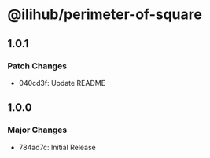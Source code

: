 # @ilihub/perimeter-of-square

## 1.0.1

### Patch Changes

- 040cd3f: Update README

## 1.0.0

### Major Changes

- 784ad7c: Initial Release
